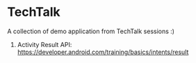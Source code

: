 # TechTalk

A collection of demo application from TechTalk sessions :)


1. Activity Result API: https://developer.android.com/training/basics/intents/result
